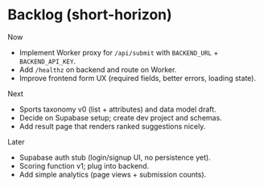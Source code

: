 # Backlog (short-horizon)

Now
- Implement Worker proxy for `/api/submit` with `BACKEND_URL` + `BACKEND_API_KEY`.
- Add `/healthz` on backend and route on Worker.
- Improve frontend form UX (required fields, better errors, loading state).

Next
- Sports taxonomy v0 (list + attributes) and data model draft.
- Decide on Supabase setup; create dev project and schemas.
- Add result page that renders ranked suggestions nicely.

Later
- Supabase auth stub (login/signup UI, no persistence yet).
- Scoring function v1; plug into backend.
- Add simple analytics (page views + submission counts).
